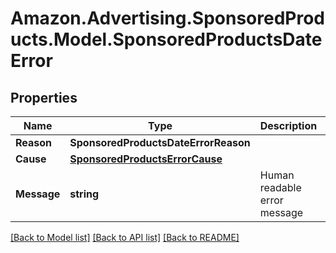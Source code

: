 # Amazon.Advertising.SponsoredProducts.Model.SponsoredProductsDateError

## Properties

Name | Type | Description | Notes
------------ | ------------- | ------------- | -------------
**Reason** | **SponsoredProductsDateErrorReason** |  | 
**Cause** | [**SponsoredProductsErrorCause**](SponsoredProductsErrorCause.md) |  | [optional] 
**Message** | **string** | Human readable error message | 

[[Back to Model list]](../README.md#documentation-for-models) [[Back to API list]](../README.md#documentation-for-api-endpoints) [[Back to README]](../README.md)

